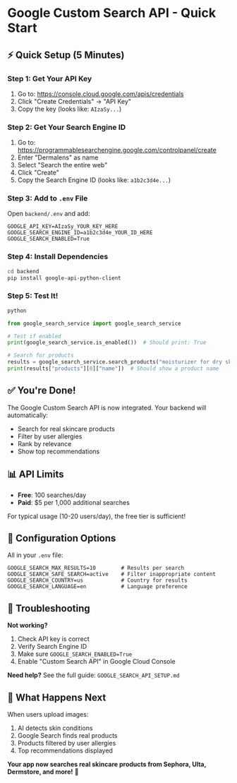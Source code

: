 # Google Custom Search API - Quick Start

## ⚡ Quick Setup (5 Minutes)

### Step 1: Get Your API Key
1. Go to: https://console.cloud.google.com/apis/credentials
2. Click "Create Credentials" → "API Key"
3. Copy the key (looks like: `AIzaSy...`)

### Step 2: Get Your Search Engine ID
1. Go to: https://programmablesearchengine.google.com/controlpanel/create
2. Enter "Dermalens" as name
3. Select "Search the entire web"
4. Click "Create"
5. Copy the Search Engine ID (looks like: `a1b2c3d4e...`)

### Step 3: Add to `.env` File

Open `backend/.env` and add:

```env
GOOGLE_API_KEY=AIzaSy_YOUR_KEY_HERE
GOOGLE_SEARCH_ENGINE_ID=a1b2c3d4e_YOUR_ID_HERE
GOOGLE_SEARCH_ENABLED=True
```

### Step 4: Install Dependencies

```bash
cd backend
pip install google-api-python-client
```

### Step 5: Test It!

```bash
python
```

```python
from google_search_service import google_search_service

# Test if enabled
print(google_search_service.is_enabled())  # Should print: True

# Search for products
results = google_search_service.search_products("moisturizer for dry skin")
print(results["products"][0]["name"])  # Should show a product name
```

## ✅ You're Done!

The Google Custom Search API is now integrated. Your backend will automatically:
- Search for real skincare products
- Filter by user allergies
- Rank by relevance
- Show top recommendations

## 📊 API Limits

- **Free**: 100 searches/day
- **Paid**: $5 per 1,000 additional searches

For typical usage (10-20 users/day), the free tier is sufficient!

## 🔧 Configuration Options

All in your `.env` file:

```env
GOOGLE_SEARCH_MAX_RESULTS=10        # Results per search
GOOGLE_SEARCH_SAFE_SEARCH=active    # Filter inappropriate content
GOOGLE_SEARCH_COUNTRY=us            # Country for results
GOOGLE_SEARCH_LANGUAGE=en           # Language preference
```

## 🚨 Troubleshooting

**Not working?**
1. Check API key is correct
2. Verify Search Engine ID
3. Make sure `GOOGLE_SEARCH_ENABLED=True`
4. Enable "Custom Search API" in Google Cloud Console

**Need help?** See the full guide: `GOOGLE_SEARCH_API_SETUP.md`

## 🎯 What Happens Next

When users upload images:
1. AI detects skin conditions
2. Google Search finds real products
3. Products filtered by user allergies
4. Top recommendations displayed

**Your app now searches real skincare products from Sephora, Ulta, Dermstore, and more!** 🎉

